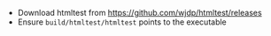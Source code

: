  - Download htmltest from https://github.com/wjdp/htmltest/releases
 - Ensure `build/htmltest/htmltest` points to the executable 